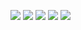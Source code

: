[![](https://raw.githubusercontent.com/KostyaYaschuk/github-profile-summary-cards-example/master/profile-summary-card-output/calm/0-profile-details.svg)](https://github.com/vn7n24fzkq/github-profile-summary-cards)
[![](https://raw.githubusercontent.com/KostyaYaschuk/github-profile-summary-cards-example/master/profile-summary-card-output/calm/1-repos-per-language.svg)](https://github.com/KostyaYaschuk/github-profile-summary-cards) [![](https://raw.githubusercontent.com/KostyaYaschuk/github-profile-summary-cards-example/master/profile-summary-card-output/calm/2-most-commit-language.svg)](https://github.com/vn7n24fzkq/github-profile-summary-cards)
[![](https://raw.githubusercontent.com/KostyaYaschuk/github-profile-summary-cards-example/master/profile-summary-card-output/calm/3-stats.svg)](https://github.com/vn7n24fzkq/github-profile-summary-cards) [![](https://raw.githubusercontent.com/KostyaYaschuk/github-profile-summary-cards-example/master/profile-summary-card-output/calm/4-productive-time.svg)](https://github.com/KostyaYaschuk/github-profile-summary-cards)

